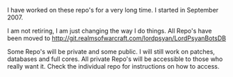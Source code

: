 I have worked on these repo's for a very long time. I started in September 2007.

I am not retiring, I am just changing the way I do things. All Repo's have been moved to
http://git.realmsofwarcraft.com/lordpsyan/LordPsyanBotsDB

Some Repo's will be private and some public. I will still work on patches, databases and
full cores. All private Repo's will be accessible to those who really want it. Check the
individual repo for instructions on how to access.